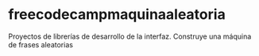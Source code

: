 # freecodecampmaquinaaleatoria
Proyectos de librerías de desarrollo de la interfaz. Construye una máquina de frases aleatorias
